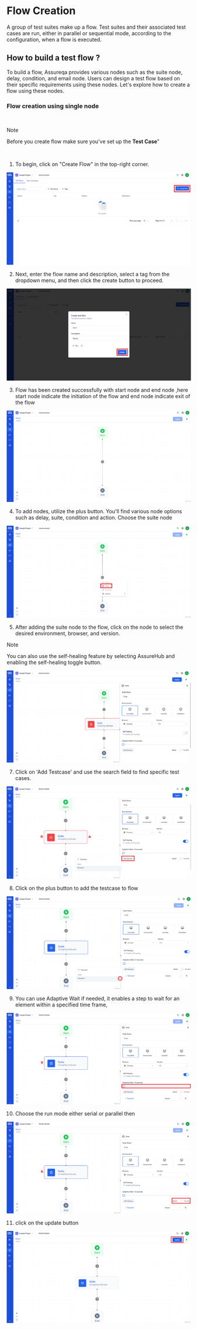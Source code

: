 ﻿# Flow Creation

 A group of test suites make up a flow. Test suites and their associated test cases are run, either in parallel or sequential mode, according to the configuration, when a flow is executed.

  ## How to build a test flow ?
To build a flow, Assureqa provides various nodes such as the suite node, delay, condition, and email node. Users can design a test flow based on their specific requirements using these nodes. Let's explore how to create a flow using these nodes. 
### Flow creation using single node

<br>

> [!Note]
>  Before you create flow make sure you've set up the **Test Case**" 

<br>

 1. To begin, click on "Create Flow" in the top-right corner.

 ![FCK1](/images/FCK1.png)

 2. Next, enter the flow name and description, select a tag from the dropdown menu, and then click the create button to proceed.
       
 ![FCK2](/images/FCK2.png)

 3. Flow has been created successfully with start node and end node ,here start node indicate the initiation of the flow and end node indicate exit of the flow 
       
 ![FCK3](/images/FCK3.png)

 4. To add  nodes, utilize the plus button. You'll find various node options such as delay, suite, condition and action. Choose the suite node
 
 ![FCK4](/images/FCK4.png)

 5. After adding the suite node to the flow, click on the node to select the desired environment, browser, and version. 

 > [!Note]
 > You can also use the self-healing feature by selecting AssureHub and enabling the self-healing toggle button. 
 
 ![FCK5](/images/FCK5.png)

 7. Click on 'Add Testcase' and use the search field to find specific test cases.
  
 ![FCK6](/images/FCK6.png)

 8. Click on the plus button to  add the testcase to flow 

 ![FCK7](/images/FCK7.PNG)

 9. You can use Adaptive Wait if needed, it enables a step to wait for an element within a specified time frame, 
 
 ![FCK8](/images/FCK8.png)

 10. Choose the run mode either serial or parallel then 

 ![FCK9](/images/FCK9.png)

 11. click on the update button 
  
 ![FCK10](/images/FCK10.png)
 
 


   
    

 
 
 

 
 
 


